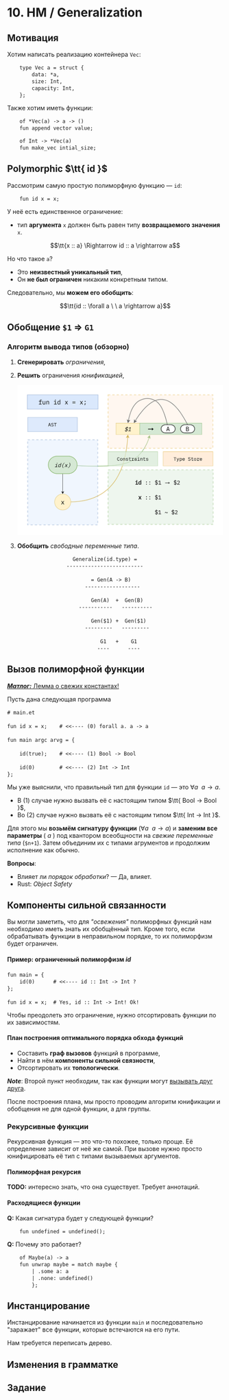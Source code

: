 
# 10. HM / Generalization

## Мотивация

Хотим написать реализацию контейнера `Vec`:

```etude
    type Vec a = struct {
        data: *a,
        size: Int,
        capacity: Int,
    };
```

Также хотим иметь функции:

```
    of *Vec(a) -> a -> ()
    fun append vector value;
```

```
    of Int -> *Vec(a)
    fun make_vec intial_size;
```

## Polymorphic $\tt{ id }$

Рассмотрим самую простую полиморфную функцию — `id`:

```etude
    fun id x = x;
```

У неё есть единственное ограничение:
- тип **аргумента** `x` должен быть равен типу **возвращаемого значения** `x`.

$$\tt{x :: a} \Rightarrow id :: a \rightarrow a$$

Но что такое `a`?

- Это  **неизвестный уникальный тип**,
- Он **не был ограничен** никаким конкретным типом.

Следовательно, мы **можем его обобщить**:

$$\tt{id :: \forall a \ \ a \rightarrow a}$$

## Обобщение `$1` ⇒ `G1`

### Алгоритм вывода типов (обзорно)

1. **Сгенерировать** *ограничения*,
2. **Решить** ограничения *юнификацией*,

    <kbd>
    <img src="https://raw.githubusercontent.com/otakubeam/etude-course-media/master/type_store.png" width="600">
    </kbd>

3. **Обобщить** *свободные переменные типа*.
 
    ```
                      Generalize(id.type) =
                    -------------------------

                            = Gen(A -> B)
                          ------------------

                            Gen(A)  +  Gen(B)
                        -----------   ----------

                            Gen($1) +  Gen($1)
                          ---------   ---------

                               G1   +    G1
                              ----      ----
    ```

## Вызов полиморфной функции

[***Матлог:*** Лемма о свежих константах!](https://wiki.compscicenter.ru/images/a/a0/Mlc09_2018.pdf)


Пусть дана следующая программа

```
# main.et

fun id x = x;    # <<---- (0) forall a. a -> a

fun main argc arvg = {

    id(true);    # <<---- (1) Bool -> Bool

    id(0)        # <<---- (2) Int -> Int
};
```

Мы уже выяснили, что правильный тип для функции `id` — это $\forall a \ \ a → a$. 

- В $(1)$ случае нужно вызвать её с настоящим типом $\tt{ Bool → Bool }$,
- Во $(2)$ случае нужно вызвать её с настоящим типом $\tt{ Int → Int }$.

Для этого мы **возьмём сигнатуру функции** ($\forall a \ \ a → a$) и **заменим
все  параметры** ( $a$ ) под квантором всеобщности  на *свежие переменные типа*
(`$n+1`). Затем объединим их с типами агрументов и продолжим исполнение как
обычно. 

**Вопросы**: 

- Влияет ли *порядок обработки*? — Да, влияет.
- Rust: *Object Safety*

## Компоненты сильной связанности

Вы могли заметить, что для *"освежения"* полиморфных функций нам необходимо
иметь знать их обобщённый тип. Кроме того, если обрабатывать функции в
неправильном порядке, то их полиморфизм будет ограничен.  

#### Пример: ограниченный полиморфизм $id$

```
fun main = {
    id(0)      # <<---- id :: Int -> Int ?
};

fun id x = x;  # Yes, id :: Int -> Int! Ok!
```

Чтобы преодолеть это ограничение, нужно отсортировать функции по их
зависимостям.

#### План построения оптимального порядка обхода функций

- Составить **граф вызовов** функций в программе,
- Найти в нём **компоненты сильной связности**,
- Отсортировать их **топологически**.

***Note***: Второй пункт необходим, так как функции могут [вызывать друг друга](https://ru.wikipedia.org/wiki/%D0%92%D0%B7%D0%B0%D0%B8%D0%BC%D0%BD%D0%B0%D1%8F_%D1%80%D0%B5%D0%BA%D1%83%D1%80%D1%81%D0%B8%D1%8F).

После построения плана, мы просто проводим алгоритм юнификации и обобщения не
для одной функции, а для группы.

### Рекурсивные функции

Рекурсивная функция — это что-то похожее, только проще. Её определение зависит
от неё же самой. При вызове нужно просто юнифицировать её тип с типами
вызываемых аргументов.

#### Полиморфная рекурсия

**TODO:** интересно знать, что она существует. Требует аннотаций.

#### Расходящиеся функции

**Q:** Какая сигнатура будет у следующей функции?

```etude
    fun undefined = undefined();
```

**Q:** Почему это работает?

```
    of Maybe(a) -> a
    fun unwrap maybe = match maybe {
        | .some a: a
        | .none: undefined()
        };
```

## Инстанцирование 

Инстанцирование начинается из функции `main` и последовательно "заражает" все
функции, которые встечаются на его пути.

Нам требуется переписать дерево.


## Изменения в грамматке


## Задание
